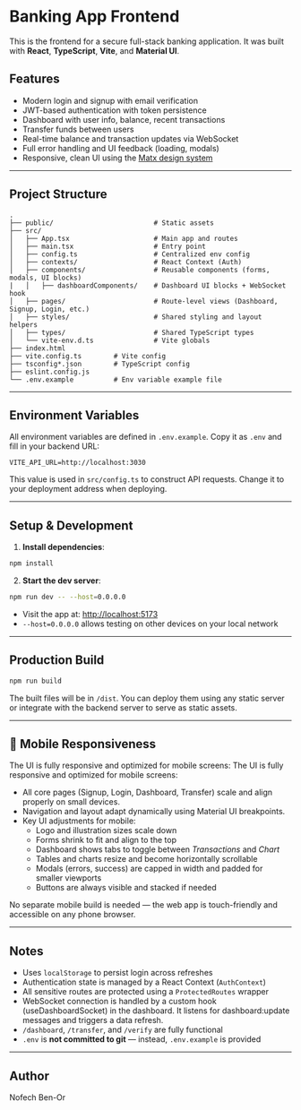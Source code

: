 # Banking App Frontend

This is the frontend for a secure full-stack banking application. It was built with **React**, **TypeScript**, **Vite**, and **Material UI**.

## Features

* Modern login and signup with email verification
* JWT-based authentication with token persistence
* Dashboard with user info, balance, recent transactions
* Transfer funds between users
* Real-time balance and transaction updates via WebSocket
* Full error handling and UI feedback (loading, modals)
* Responsive, clean UI using the [Matx design system](https://ui-lib.com/downloads/matx-free-react-admin-template/)

---

## Project Structure

```
.
├── public/                         # Static assets
├── src/                 
│   ├── App.tsx                     # Main app and routes
│   ├── main.tsx                    # Entry point
│   ├── config.ts                   # Centralized env config
│   ├── contexts/                   # React Context (Auth)
│   ├── components/                 # Reusable components (forms, modals, UI blocks)
|   │   ├── dashboardComponents/    # Dashboard UI blocks + WebSocket hook
│   ├── pages/                      # Route-level views (Dashboard, Signup, Login, etc.)
│   ├── styles/                     # Shared styling and layout helpers
│   ├── types/                      # Shared TypeScript types
│   └── vite-env.d.ts               # Vite globals
├── index.html
├── vite.config.ts        # Vite config
├── tsconfig*.json        # TypeScript config
├── eslint.config.js
└── .env.example          # Env variable example file
```

---

## Environment Variables

All environment variables are defined in `.env.example`. Copy it as `.env` and fill in your backend URL:

```
VITE_API_URL=http://localhost:3030
```

This value is used in `src/config.ts` to construct API requests. Change it to your deployment address when deploying.

---

## Setup & Development

1. **Install dependencies**:

```bash
npm install
```

2. **Start the dev server**:

```bash
npm run dev -- --host=0.0.0.0
```

* Visit the app at: [http://localhost:5173](http://localhost:5173)
* `--host=0.0.0.0` allows testing on other devices on your local network

---

## Production Build

```bash
npm run build
```

The built files will be in `/dist`. You can deploy them using any static server or integrate with the backend server to serve as static assets.

---

## 📱 Mobile Responsiveness

The UI is fully responsive and optimized for mobile screens:
The UI is fully responsive and optimized for mobile screens:

- All core pages (Signup, Login, Dashboard, Transfer) scale and align properly on small devices.
- Navigation and layout adapt dynamically using Material UI breakpoints.
- Key UI adjustments for mobile:
  - Logo and illustration sizes scale down
  - Forms shrink to fit and align to the top
  - Dashboard shows tabs to toggle between *Transactions* and *Chart*
  - Tables and charts resize and become horizontally scrollable
  - Modals (errors, success) are capped in width and padded for smaller viewports
  - Buttons are always visible and stacked if needed

No separate mobile build is needed — the web app is touch-friendly and accessible on any phone browser.

---

## Notes

* Uses `localStorage` to persist login across refreshes
* Authentication state is managed by a React Context (`AuthContext`)
* All sensitive routes are protected using a `ProtectedRoutes` wrapper
* WebSocket connection is handled by a custom hook (useDashboardSocket) in the dashboard. It listens for dashboard:update messages and triggers a data refresh.
* `/dashboard`, `/transfer`, and `/verify` are fully functional
* `.env` is **not committed to git** — instead, `.env.example` is provided

---

## Author

Nofech Ben-Or
